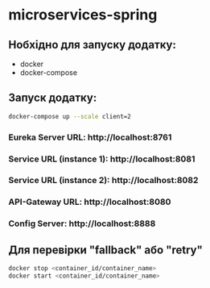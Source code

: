 # microservices-spring

## Нобхідно для запуску додатку:
 - docker
 - docker-compose

## Запуск додатку:
```bash
docker-compose up --scale client=2
```

### Eureka Server URL: http://localhost:8761
### Service URL (instance 1): http://localhost:8081
### Service URL (instance 2): http://localhost:8082
### API-Gateway URL: http://localhost:8080
### Config Server: http://localhost:8888

## Для перевірки "fallback" або "retry"
```bash
docker stop <container_id/container_name>
docker start <container_id/container_name>
